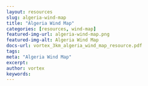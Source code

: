 ```yaml
---
layout: resources
slug: algeria-wind-map
title: "Algeria Wind Map"
categories: [resources, wind-map]
featured-img-url: algeria-wind-map.png
featured-img-alt: Algeria Wind Map
docs-url: vortex_3km_algeria_wind_map_resource.pdf
tags:
meta: "Algeria Wind Map"
excerpt: 
author: vortex
keywords: 
---
```


